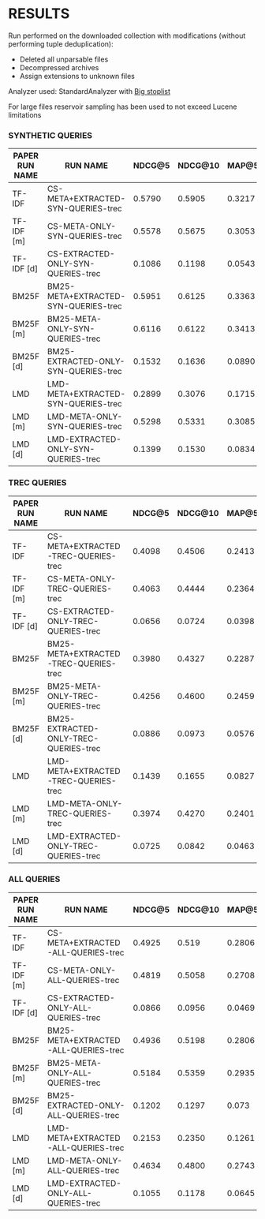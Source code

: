 # RESULTS

Run performed on the downloaded collection with modifications (without performing tuple deduplication):
- Deleted all unparsable files
- Decompressed archives
- Assign extensions to unknown files

Analyzer used: StandardAnalyzer with [Big stoplist](https://www.kaggle.com/datasets/rowhitswami/stopwords) 

For large files reservoir sampling has been used to not exceed Lucene limitations

### SYNTHETIC QUERIES
| PAPER RUN NAME | RUN NAME                              |   NDCG@5 |   NDCG@10 |   MAP@5 |   MAP@10 |
|----------------|---------------------------------------|----------|-----------|---------|----------|
| TF-IDF         | CS-META+EXTRACTED-SYN-QUERIES-trec    |   0.5790 |    0.5905 |  0.3217 |   0.4255 |
| TF-IDF [m]     | CS-META-ONLY-SYN-QUERIES-trec         |   0.5578 |    0.5675 |  0.3053 |   0.4076 |
| TF-IDF [d]     | CS-EXTRACTED-ONLY-SYN-QUERIES-trec    |   0.1086 |    0.1198 |  0.0543 |   0.0692 |
| BM25F          | BM25-META+EXTRACTED-SYN-QUERIES-trec  |   0.5951 |    0.6125 |  0.3363 |   0.4410 |
| BM25F [m]      | BM25-META-ONLY-SYN-QUERIES-trec       |   0.6116 |    0.6122 |  0.3413 |   0.4454 |
| BM25F [d]      | BM25-EXTRACTED-ONLY-SYN-QUERIES-trec  |   0.1532 |    0.1636 |  0.0890 |   0.1030 |
| LMD            | LMD-META+EXTRACTED-SYN-QUERIES-trec   |   0.2899 |    0.3076 |  0.1715 |   0.2045 |
| LMD [m]        | LMD-META-ONLY-SYN-QUERIES-trec        |   0.5298 |    0.5331 |  0.3085 |   0.3899 |
| LMD [d]        | LMD-EXTRACTED-ONLY-SYN-QUERIES-trec   |   0.1399 |    0.1530 |  0.0834 |   0.0968 |


### TREC QUERIES
| PAPER RUN NAME | RUN NAME                              |   NDCG@5 |   NDCG@10 |   MAP@5 |   MAP@10 |
|----------------|---------------------------------------|----------|-----------|---------|----------|
| TF-IDF         | CS-META+EXTRACTED-TREC-QUERIES-trec   |   0.4098 |    0.4506 |  0.2413 |   0.3371 |
| TF-IDF [m]     | CS-META-ONLY-TREC-QUERIES-trec        |   0.4063 |    0.4444 |  0.2364 |   0.3293 |
| TF-IDF [d]     | CS-EXTRACTED-ONLY-TREC-QUERIES-trec   |   0.0656 |    0.0724 |  0.0398 |   0.0459 |
| BM25F          | BM25-META+EXTRACTED-TREC-QUERIES-trec |   0.3980 |    0.4327 |  0.2287 |   0.3096 |
| BM25F [m]      | BM25-META-ONLY-TREC-QUERIES-trec      |   0.4256 |    0.4600 |  0.2459 |   0.3396 |
| BM25F [d]      | BM25-EXTRACTED-ONLY-TREC-QUERIES-trec |   0.0886 |    0.0973 |  0.0576 |   0.0663 |
| LMD            | LMD-META+EXTRACTED-TREC-QUERIES-trec  |   0.1439 |    0.1655 |  0.0827 |   0.1029 |
| LMD [m]        | LMD-META-ONLY-TREC-QUERIES-trec       |   0.3974 |    0.4270 |  0.2401 |   0.3182 |
| LMD [d]        | LMD-EXTRACTED-ONLY-TREC-QUERIES-trec  |   0.0725 |    0.0842 |  0.0463 |   0.0551 |


### ALL QUERIES

| PAPER RUN NAME | RUN NAME                              |   NDCG@5 |   NDCG@10 |   MAP@5 |   MAP@10 |
|----------------|---------------------------------------|----------|-----------|---------|----------|
| TF-IDF         | CS-META+EXTRACTED-ALL-QUERIES-trec    |   0.4925 |    0.519  |  0.2806 |   0.3803 |
| TF-IDF [m]     | CS-META-ONLY-ALL-QUERIES-trec         |   0.4819 |    0.5058 |  0.2708 |   0.3684 |
| TF-IDF [d]     | CS-EXTRACTED-ONLY-ALL-QUERIES-trec    |   0.0866 |    0.0956 |  0.0469 |   0.0573 |
| BM25F          | BM25-META+EXTRACTED-ALL-QUERIES-trec  |   0.4936 |    0.5198 |  0.2806 |   0.3731 |
| BM25F [m]      | BM25-META-ONLY-ALL-QUERIES-trec       |   0.5184 |    0.5359 |  0.2935 |   0.3923 |
| BM25F [d]      | BM25-EXTRACTED-ONLY-ALL-QUERIES-trec  |   0.1202 |    0.1297 |  0.073  |   0.0842 |
| LMD            | LMD-META+EXTRACTED-ALL-QUERIES-trec   |   0.2153 |    0.2350 |  0.1261 |   0.1526 |
| LMD [m]        | LMD-META-ONLY-ALL-QUERIES-trec        |   0.4634 |    0.4800 |  0.2743 |   0.3540 |
| LMD [d]        | LMD-EXTRACTED-ONLY-ALL-QUERIES-trec   |   0.1055 |    0.1178 |  0.0645 |   0.0755 |
